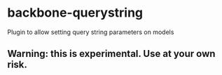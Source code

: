 # backbone-querystring
Plugin to allow setting query string parameters on models

## Warning: this is experimental. Use at your own risk. 

